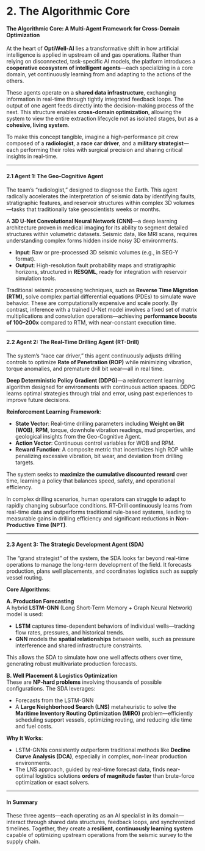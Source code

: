 # 2. The Algorithmic Core

#### **The Algorithmic Core: A Multi-Agent Framework for Cross-Domain Optimization**

At the heart of **OptiWell-AI** lies a transformative shift in how artificial intelligence is applied in upstream oil and gas operations. Rather than relying on disconnected, task-specific AI models, the platform introduces a **cooperative ecosystem of intelligent agents**—each specializing in a core domain, yet continuously learning from and adapting to the actions of the others.

These agents operate on a **shared data infrastructure**, exchanging information in real-time through tightly integrated feedback loops. The output of one agent feeds directly into the decision-making process of the next. This structure enables **cross-domain optimization**, allowing the system to view the entire extraction lifecycle not as isolated stages, but as a **cohesive, living system**.

To make this concept tangible, imagine a high-performance pit crew composed of a **radiologist**, a **race car driver**, and a **military strategist**—each performing their roles with surgical precision and sharing critical insights in real-time.

***

#### **2.1 Agent 1: The Geo-Cognitive Agent**

The team’s “radiologist,” designed to diagnose the Earth. This agent radically accelerates the interpretation of seismic data by identifying faults, stratigraphic features, and reservoir structures within complex 3D volumes—tasks that traditionally take geoscientists weeks or months.

A **3D U-Net Convolutional Neural Network (CNN)**—a deep learning architecture proven in medical imaging for its ability to segment detailed structures within volumetric datasets. Seismic data, like MRI scans, requires understanding complex forms hidden inside noisy 3D environments.

* **Input**: Raw or pre-processed 3D seismic volumes (e.g., in SEG-Y format).
* **Output**: High-resolution fault probability maps and stratigraphic horizons, structured in **RESQML**, ready for integration with reservoir simulation tools.

Traditional seismic processing techniques, such as **Reverse Time Migration (RTM)**, solve complex partial differential equations (PDEs) to simulate wave behavior. These are computationally expensive and scale poorly. By contrast, inference with a trained U-Net model involves a fixed set of matrix multiplications and convolution operations—achieving **performance boosts of 100–200x** compared to RTM, with near-constant execution time.

***

#### **2.2 Agent 2: The Real-Time Drilling Agent (RT-Drill)**

The system’s “race car driver,” this agent continuously adjusts drilling controls to optimize **Rate of Penetration (ROP)** while minimizing vibration, torque anomalies, and premature drill bit wear—all in real time.

**Deep Deterministic Policy Gradient (DDPG)**—a reinforcement learning algorithm designed for environments with continuous action spaces. DDPG learns optimal strategies through trial and error, using past experiences to improve future decisions.

**Reinforcement Learning Framework**:

* **State Vector**: Real-time drilling parameters including **Weight on Bit (WOB)**, **RPM**, torque, downhole vibration readings, mud properties, and geological insights from the Geo-Cognitive Agent.
* **Action Vector**: Continuous control variables for WOB and RPM.
* **Reward Function**: A composite metric that incentivizes high ROP while penalizing excessive vibration, bit wear, and deviation from drilling targets.

The system seeks to **maximize the cumulative discounted reward** over time, learning a policy that balances speed, safety, and operational efficiency.

In complex drilling scenarios, human operators can struggle to adapt to rapidly changing subsurface conditions. RT-Drill continuously learns from real-time data and outperforms traditional rule-based systems, leading to measurable gains in drilling efficiency and significant reductions in **Non-Productive Time (NPT)**.

***

#### **2.3 Agent 3: The Strategic Development Agent (SDA)**

The “grand strategist” of the system, the SDA looks far beyond real-time operations to manage the long-term development of the field. It forecasts production, plans well placements, and coordinates logistics such as supply vessel routing.

**Core Algorithms**:

**A. Production Forecasting**\
A hybrid **LSTM-GNN** (Long Short-Term Memory + Graph Neural Network) model is used:

* **LSTM** captures time-dependent behaviors of individual wells—tracking flow rates, pressures, and historical trends.
* **GNN** models the **spatial relationships** between wells, such as pressure interference and shared infrastructure constraints.

This allows the SDA to simulate how one well affects others over time, generating robust multivariate production forecasts.

**B. Well Placement & Logistics Optimization**\
These are **NP-hard problems** involving thousands of possible configurations. The SDA leverages:

* Forecasts from the LSTM-GNN
* A **Large Neighborhood Search (LNS)** metaheuristic to solve the **Maritime Inventory Routing Optimization (MIRO)** problem—efficiently scheduling support vessels, optimizing routing, and reducing idle time and fuel costs.

**Why It Works**:

* LSTM-GNNs consistently outperform traditional methods like **Decline Curve Analysis (DCA)**, especially in complex, non-linear production environments.
* The LNS approach, guided by real-time forecast data, finds near-optimal logistics solutions **orders of magnitude faster** than brute-force optimization or exact solvers.

***

#### **In Summary**

These three agents—each operating as an AI specialist in its domain—interact through shared data structures, feedback loops, and synchronized timelines. Together, they create a **resilient, continuously learning system** capable of optimizing upstream operations from the seismic survey to the supply chain.
